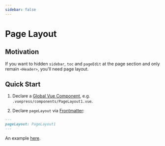 ```yaml
---
sidebar: false
---
```


# Page Layout

## Motivation

If you want to hidden `sidebar`, `toc` and `pageEdit` at the page section and only remain `<Header>`, you'll need page layout.

## Quick Start

1. Declare a [Global Vue Component](https://vuepress.vuejs.org/guide/directory-structure.html), e.g. `.vuepress/components/PageLayout1.vue`.

2. Declare `pageLayout` via [Frontmatter](https://vuepress.vuejs.org/guide/frontmatter.html):

```md
---
pageLayout: PageLayout1
---
```

An example [here](../examples/using-page-layout.md).
